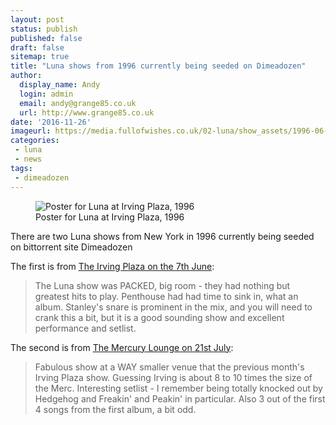 ```yaml
---
layout: post
status: publish
published: false
draft: false
sitemap: true
title: "Luna shows from 1996 currently being seeded on Dimeadozen"
author:
  display_name: Andy
  login: admin
  email: andy@grange85.co.uk
  url: http://www.grange85.co.uk
date: '2016-11-26'
imageurl: https://media.fullofwishes.co.uk/02-luna/show_assets/1996-06-07/1996-06-07-luna-poster.jpg
categories:
 - luna
 - news
tags:
 - dimeadozen
---
```

<div class="col-md-6 pull-right"><figure class="caption aligncenter"><img src="https://media.fullofwishes.co.uk/02-luna/show_assets/1996-06-07/1996-06-07-luna-poster.jpg" alt="Poster for Luna at Irving Plaza, 1996" /><figcaption class="caption-text">Poster for Luna at Irving Plaza, 1996</figcaption></figure></div>
<p class="lead">There are two Luna shows from New York in 1996 currently being seeded on bittorrent site Dimeadozen</p>

<p>The first is from <a href="http://www.dimeadozen.org/torrents-details.php?id=577528">The Irving Plaza on the 7th June</a>:</p>
<blockquote>
The Luna show was PACKED, big room - they had nothing but greatest hits to play. Penthouse had had time to sink in, what an album. Stanley's snare is prominent in the mix, and you will need to crank this a bit, but it is a good sounding show and excellent performance and setlist.
</blockquote>

<p>The second is from <a href="http://www.dimeadozen.org/torrents-details.php?id=577651">The Mercury Lounge on 21st July</a>:</p>
<blockquote>Fabulous show at a WAY smaller venue that the previous month's Irving Plaza show. Guessing Irving is about 8 to 10 times the size of the Merc. Interesting setlist - I remember being totally knocked out by Hedgehog and Freakin' and Peakin' in particular. Also 3 out of the first 4 songs from the first album, a bit odd.
</blockquote>
